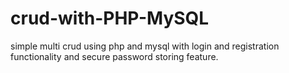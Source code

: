 # crud-with-PHP-MySQL
simple multi crud using php and mysql with login and registration functionality and secure password storing feature. 
